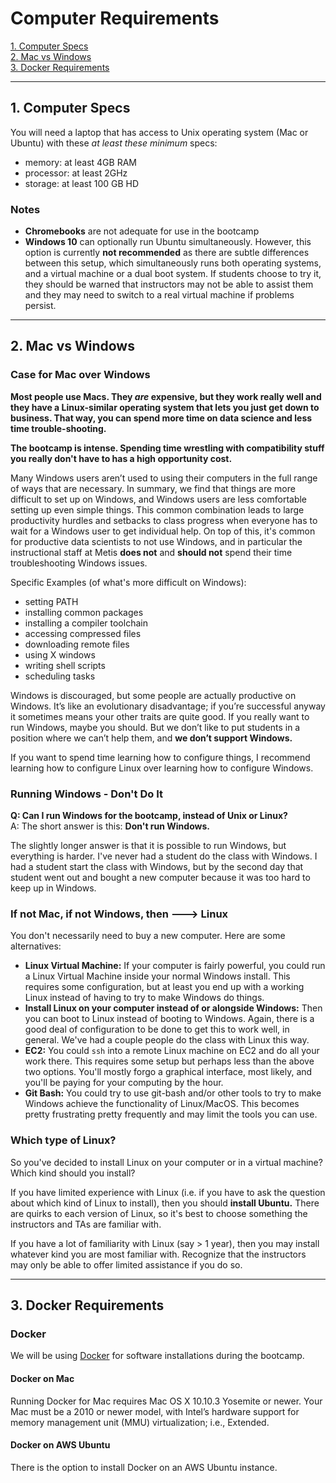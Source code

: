 # Computer Requirements

[1. Computer Specs](#section-a)  
[2. Mac vs Windows](#section-b)  
[3. Docker Requirements](#section-c) 

---

## <a name="section-a"></a>1.  Computer Specs

You will need a laptop that has access to Unix operating system (Mac or Ubuntu) with these *at least these minimum* specs:
- memory: at least 4GB RAM
- processor: at least 2GHz
- storage: at least 100 GB HD

### Notes
- **Chromebooks** are not adequate for use in the bootcamp
- **Windows 10** can optionally run Ubuntu simultaneously. However, this option is currently **not recommended** as there are subtle differences between this setup, which simultaneously runs both operating systems, and a virtual machine or a dual boot system. If students choose to try it, they should be warned that instructors may not be able to assist them and they may need to switch to a real virtual machine if problems persist. 

---

## <a name="section-b"></a>2.  Mac vs Windows

### Case for Mac over Windows

**Most people use Macs. They *are* expensive, but they work really well and they have a Linux-similar operating system that lets you just get down to business.  That way, you can spend more time on data science and less time trouble-shooting.**  

**The bootcamp is intense.  Spending time wrestling with compatibility stuff you really don't have to has a high opportunity cost.**  

Many Windows users aren’t used to using their computers in the full range of ways that are necessary. In summary, we find that things are more difficult to set up on Windows, and Windows users are less comfortable setting up even simple things. This common combination leads to large productivity hurdles and setbacks to class progress when everyone has to wait for a Windows user to get individual help. On top of this, it's common for productive data scientists to not use Windows, and in particular the instructional staff at Metis **does not** and **should not** spend their time troubleshooting Windows issues.

Specific Examples (of what's more difficult on Windows):
* setting PATH
* installing common packages
* installing a compiler toolchain
* accessing compressed files
* downloading remote files
* using X windows
* writing shell scripts
* scheduling tasks

Windows is discouraged, but some people are actually productive on Windows. It’s like an evolutionary disadvantage; if you’re successful anyway it sometimes means your other traits are quite good.  If you really want to run Windows, maybe you should. But we don’t like to put students in a position where we can’t help them, and **we don’t support Windows.**

If you want to spend time learning how to configure things, I recommend learning how to configure Linux over learning how to configure Windows.


### Running Windows - Don't Do It

**Q:  Can I run Windows for the bootcamp, instead of Unix or Linux?**  
A: The short answer is this: **Don't run Windows.**

The slightly longer answer is that it is possible to run Windows, but everything is harder. I've never had a student do the class with Windows. I had a student start the class with Windows, but by the second day that student went out and bought a new computer because it was too hard to keep up in Windows.


### If not Mac, if not Windows, then ---> Linux

You don't necessarily need to buy a new computer. Here are some alternatives:

 * **Linux Virtual Machine:**  If your computer is fairly powerful, you could run a Linux Virtual Machine inside your normal Windows install. This requires some configuration, but at least you end up with a working Linux instead of having to try to make Windows do things.
 * **Install Linux on your computer instead of or alongside Windows:**  Then you can boot to Linux instead of booting to Windows. Again, there is a good deal of configuration to be done to get this to work well, in general. We've had a couple people do the class with Linux this way.
 * **EC2:**  You could `ssh` into a remote Linux machine on EC2 and do all your work there. This requires some setup but perhaps less than the above two options. You'll mostly forgo a graphical interface, most likely, and you'll be paying for your computing by the hour.
 * **Git Bash:** You could try to use git-bash and/or other tools to try to make Windows achieve the functionality of Linux/MacOS. This becomes pretty frustrating pretty frequently and may limit the tools you can use.

### Which type of Linux?

So you've decided to install Linux on your computer or in a virtual machine? Which kind should you install?

If you have limited experience with Linux (i.e. if you have to ask the question about which kind of Linux to install), then you should **install Ubuntu.** There are quirks to each version of Linux, so it's best to choose something the instructors and TAs are familiar with.

If you have a lot of familiarity with Linux (say > 1 year), then you may install whatever kind you are most familiar with. Recognize that the instructors may only be able to offer limited assistance if you do so.

---

## <a name="section-c"></a>3.  Docker Requirements

### Docker
We will be using [Docker](https://www.docker.com/what-docker) for software installations during the bootcamp.  

#### Docker on Mac
Running Docker for Mac requires Mac OS X 10.10.3 Yosemite or newer. Your Mac must be a 2010 or newer model, with Intel’s hardware support for memory management unit (MMU) virtualization; i.e., Extended.

#### Docker on AWS Ubuntu
There is the option to install Docker on an AWS Ubuntu instance.  


